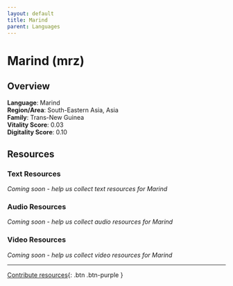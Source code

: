 ```yaml
---
layout: default
title: Marind
parent: Languages
---
```


# Marind (mrz)

## Overview

**Language**: Marind  
**Region/Area**: South-Eastern Asia, Asia  
**Family**: Trans-New Guinea  
**Vitality Score**: 0.03  
**Digitality Score**: 0.10  

## Resources

### Text Resources
*Coming soon - help us collect text resources for Marind*

### Audio Resources
*Coming soon - help us collect audio resources for Marind*

### Video Resources
*Coming soon - help us collect video resources for Marind*

---

[Contribute resources](https://fairtrain.github.io/){: .btn .btn-purple }
